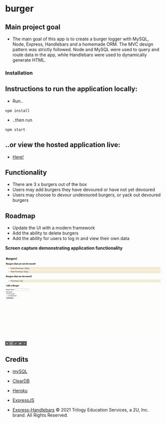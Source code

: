 # burger

## Main project goal

- The main goal of this app is to create a burger logger with MySQL, Node, Express, Handlebars and a homemade ORM. The MVC design pattern was strictly followed. Node and MySQL were used to query and route data in the app, while Handlebars were used to dynamically generate HTML.

### Installation

## Instructions to run the application locally:

- Run..

```
npm install
```

- ..then run

```
npm start
```

## ..or view the hosted application live:

- [Here!](https://agile-crag-02741.herokuapp.com/)

## Functionality

- There are 3 x burgers out of the box
- Users may add burgers they have devoured or have not yet devoured
- Users may choose to devour undevoured burgers, or yack out devoured burgers

## Roadmap

- Update the UI with a modern framework
- Add the ability to delete burgers
- Add the ability for users to log in and view their own data

**Screen capture demonstrating application functionality**

![Application Functionality](./public/assets/screen-captures/MVC-With-Burgers.gif)

## Credits

- [mySQL](https://www.npmjs.com/package/mysql)

- [ClearDB](https://www.cleardb.com/)

- [Heroku](https://www.heroku.com/)

- [ExpressJS](https://expressjs.com/)

- [Express-Handlebars](https://www.npmjs.com/package/express-handlebars)
© 2021 Trilogy Education Services, a 2U, Inc. brand. All Rights Reserved.
